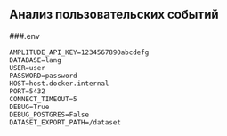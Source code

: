 ## Анализ пользовательских событий

###.env
```shell
AMPLITUDE_API_KEY=1234567890abcdefg
DATABASE=lang
USER=user
PASSWORD=password
HOST=host.docker.internal
PORT=5432
CONNECT_TIMEOUT=5
DEBUG=True
DEBUG_POSTGRES=False
DATASET_EXPORT_PATH=/dataset
```
